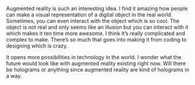 Augmented reality is such an interesting idea. I find it amazing how people can make a visual representation of a digital object in the real world. Sometimes, you can even interact with the object which is so cool. The object is not real and only seems like an illusion but you can interact with it which makes it ten time more awesome. I think it’s really complicated and complex to make. There’s so much that goes into making it from coding to designing which is crazy.

It opens more possibilities in technology in the world. I wonder what the future would look like with augmented reality existing right now. Will there be holograms or anything since augmented reality are kind of holograms in a way.
